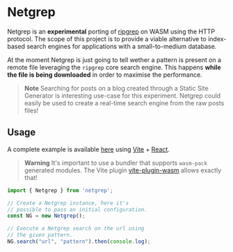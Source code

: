 

# Netgrep

Netgrep is an **experimental** porting of [ripgrep](https://github.com/BurntSushi/ripgrep) on WASM using the HTTP protocol. The scope of this project is to provide a viable alternative to index-based search engines for applications with a small-to-medium database.

At the moment Netgrep is just going to tell wether a pattern is present on a remote file leveraging the `ripgrep` core search engine. This happens **while the file is being downloaded** in order to maximise the performance. 

> **Note**
> Searching for posts on a blog created through a Static Site Generator is interesting use-case for this experiment. Netgrep could easily be used to create a real-time search engine from the raw posts files!

## Usage

A complete example is available [here](https://github.com/dgopsq/netgrep/tree/main/packages/example) using [Vite](https://vitejs.dev/) + [React](https://reactjs.org/). 

> **Warning**
> It's important to use a bundler that supports `wasm-pack` generated modules. The Vite plugin [vite-plugin-wasm](https://github.com/Menci/vite-plugin-wasm) allows exactly that!

```ts
import { Netgrep } from 'netgrep';

// Create a Netgrep instance, here it's
// possible to pass an initial configuration.
const NG = new Netgrep();

// Execute a Netgrep search on the url using 
// the given pattern.
NG.search("url", "pattern").then(console.log);
```